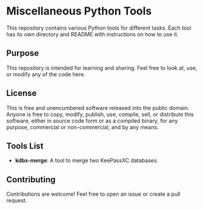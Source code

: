 # Miscellaneous Python Tools

This repository contains various Python tools for different tasks. Each tool has its own directory and README with instructions on how to use it.

## Purpose

This repository is intended for learning and sharing. Feel free to look at, use, or modify any of the code here.

## License

This is free and unencumbered software released into the public domain. Anyone is free to copy, modify, publish, use, compile, sell, or distribute this software, either in source code form or as a compiled binary, for any purpose, commercial or non-commercial, and by any means.

## Tools List

- **kdbx-merge**: A tool to merge two KeePassXC databases.

## Contributing

Contributions are welcome! Feel free to open an issue or create a pull request.
